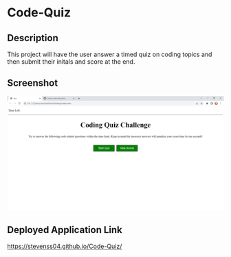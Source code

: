 # Code-Quiz

## Description

This project will have the user answer a timed quiz on coding topics and then submit their initals and score at the end.

## Screenshot

![ScreenShot](/assets/screenshot.png)

## Deployed Application Link

https://stevenss04.github.io/Code-Quiz/
